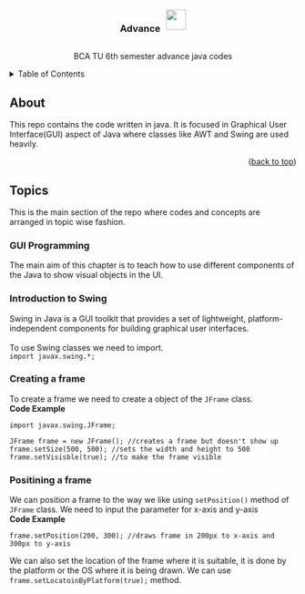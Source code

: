 <!-- Improved compatibility of back to top link: See: https://github.com/othneildrew/Best-README-Template/pull/73 -->
<a name="readme-top"></a>
<!--
*** Thanks for checking out the Best-README-Template. If you have a suggestion
*** that would make this better, please fork the repo and create a pull request
*** or simply open an issue with the tag "enhancement".
*** Don't forget to give the project a star!
*** Thanks again! Now go create something AMAZING! :D
-->





<!-- PROJECT LOGO -->
<br />
<div align="center">
    <div style="display:flex; justify-content:center;gap:10px;">
        <h3 align="center">Advance</h3>
        <img src='https://upload.wikimedia.org/wikipedia/en/thumb/3/30/Java_programming_language_logo.svg/1200px-Java_programming_language_logo.svg.png' width='35'>
    </div>
  <p align="center">
    BCA TU 6th semester advance java codes
    <br />
  </p>
</div>

<!-- TABLE OF CONTENTS -->
<details>
  <summary>Table of Contents</summary>
  <ol>
    <li>
      <a href="#about">About</a>
    </li>
    <li>
      <a href="#Topics">Topics</a>
      <ul>
        <li><a href="#GUI-Programming">Unit 1: GUI Programming</a>
        <ol>
            <li><a href="#Introduction-to-Swing">Introduction to Swing</a></li>
            <li><a href="#Creating-a-frame">Creating a Frame</a></li>
            <li><a href="Positining-a-frame">Positining a Frame</a></li>
        </ol>
        </li>
      </ul>
    </li>
  </ol>
</details>

<!-- ABOUT THE PROJECT -->
## About
This repo contains the code written in java. It is focused in Graphical User Interface(GUI) aspect of Java where classes like AWT and Swing are used heavily.

<p align="right">(<a href="#readme-top">back to top</a>)</p>


<!-- GETTING STARTED -->
## Topics

This is the main section of the repo where codes and concepts are arranged in topic wise fashion.

### GUI Programming
The main aim of this chapter is to teach how to use different components of the Java to show visual objects in the UI.

### Introduction to Swing
Swing in Java is a GUI toolkit that provides a set of lightweight, platform-independent components for building graphical user interfaces.<br><br>
To use Swing classes we need to import.<br>
`import javax.swing.*;`

### Creating a frame
To create a frame we need to create a object of the `JFrame` class.
<br>
**Code Example**
```
import javax.swing.JFrame;

JFrame frame = new JFrame(); //creates a frame but doesn't show up
frame.setSize(500, 500); //sets the width and height to 500
frame.setVisisble(true); //to make the frame visible

```
### Positining a frame
We can position a frame to the way we like using `setPosition()` method of `JFrame` class. We need to input the parameter for x-axis and y-axis
<br>
**Code Example**
```
frame.setPosition(200, 300); //draws frame in 200px to x-axis and 300px to y-axis
```
We can also set the location of the frame where it is suitable, it is done by the platform or the OS where it is being drawn. We can use `frame.setLocatoinByPlatform(true);` method.

<!-- MARKDOWN LINKS & IMAGES -->
<!-- https://www.markdownguide.org/basic-syntax/#reference-style-links -->
[linkedin-url]: https://www.linkedin.com/in/nitesh-raya-614055249/
[java-logo]: https://upload.wikimedia.org/wikipedia/en/thumb/3/30/Java_programming_language_logo.svg/1200px-Java_programming_language_logo.svg.png

